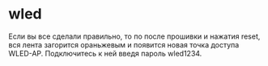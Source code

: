 # wled
Если вы все сделали правильно, то по после прошивки и нажатия reset, вся лента загорится ораньжевым и появится новая точка доступа WLED-AP. Подключитесь к ней введя пароль wled1234.

